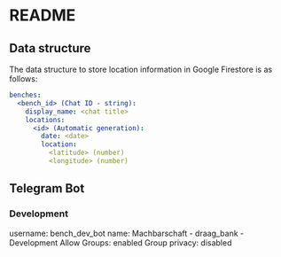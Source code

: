 # README

## Data structure

The data structure to store location information in Google Firestore is as follows:

```yaml
benches:
  <bench_id> (Chat ID - string):
    display_name: <chat title>
    locations:
      <id> (Automatic generation):
        date: <date>
        location:
          <latitude> (number)
          <longitude> (number)
```

## Telegram Bot

### Development

username: bench_dev_bot
name: Machbarschaft - draag_bank - Development
Allow Groups: enabled
Group privacy: disabled
